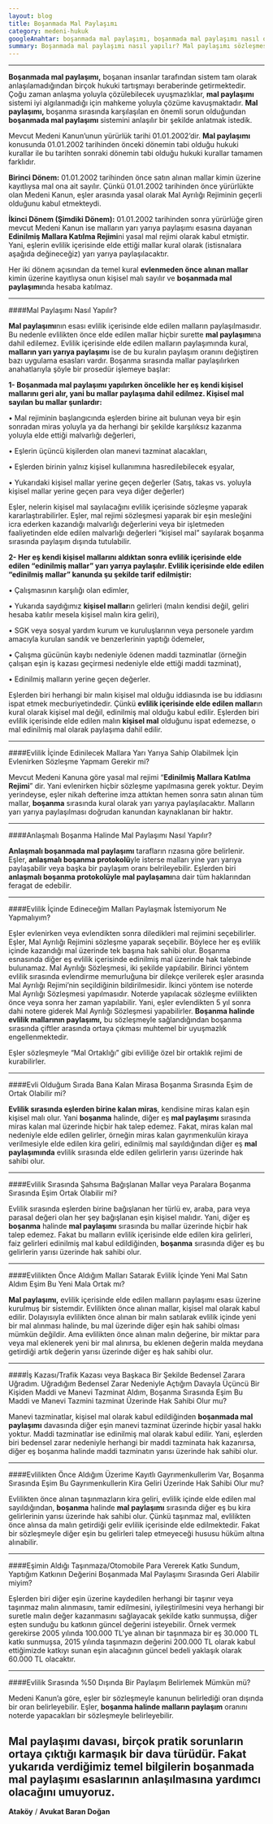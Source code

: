 ```yaml
---
layout: blog
title: Boşanmada Mal Paylaşımı
category: medeni-hukuk
googleAnahtar: boşanmada mal paylaşımı, boşanmada mal paylaşımı nasıl olur?  boşanma halinde evlilik mallarının paylaşımı, mal paylaşımı davası, medeni kanun boşanmada mal paylaşımı, boşanmada mal paylaşımı kanunu, edinilmiş mallara katılma rejimi, boşanma avukatı, Avukat Baran Doğan
summary: Boşanmada mal paylaşımı nasıl yapılır? Mal paylaşımı sözleşmesi mümkün mü? Anlaşmalı boşanmada mal paylaşımı nasıl yapılır? Evlenmeden önce alınan mallar ile evlilikten sonra alınan mallar eşler arasında ortak mıdır? Evlilik sırasında miras kalan veya bağışlanan mallar ortak mıdır? evlilikten önce alınan malların kira geliri eşler arasında paylaşıma dahil midir?
---
```


---
**Boşanmada mal paylaşımı,** boşanan insanlar tarafından sistem tam olarak anlaşılamadığından birçok hukuki tartışmayı beraberinde getirmektedir. Çoğu zaman anlaşma yoluyla çözülebilecek uyuşmazlıklar, **mal paylaşımı** sistemi iyi algılanmadığı için mahkeme yoluyla çözüme kavuşmaktadır. **Mal paylaşımı,** boşanma sırasında karşılaşılan en önemli sorun olduğundan **boşanmada mal paylaşımı** sistemini anlaşılır bir şekilde anlatmak istedik.

Mevcut Medeni Kanun’unun yürürlük tarihi 01.01.2002’dir. **Mal paylaşımı** konusunda 01.01.2002 tarihinden önceki dönemin tabi olduğu hukuki kurallar ile bu tarihten sonraki dönemin tabi olduğu hukuki kurallar tamamen farklıdır. 

**Birinci Dönem:** 01.01.2002 tarihinden önce satın alınan mallar kimin üzerine kayıtlıysa mal ona ait sayılır. Çünkü 01.01.2002 tarihinden önce yürürlükte olan Medeni Kanun, eşler arasında yasal olarak Mal Ayrılığı Rejiminin geçerli olduğunu kabul etmekteydi.

**İkinci Dönem (Şimdiki Dönem):** 01.01.2002 tarihinden sonra yürürlüğe giren mevcut Medeni Kanun ise malların yarı yarıya paylaşımı esasına dayanan **Edinilmiş Mallara Katılma Rejimi**ni yasal mal rejimi olarak kabul etmiştir. Yani, eşlerin evlilik içerisinde elde ettiği mallar kural olarak (istisnalara aşağıda değineceğiz) yarı yarıya paylaşılacaktır. 

Her iki dönem açısından da temel kural **evlenmeden önce alınan mallar** kimin üzerine kayıtlıysa onun kişisel malı sayılır ve **boşanmada mal paylaşımı**nda hesaba katılmaz.

---

####Mal Paylaşımı Nasıl Yapılır?

**Mal paylaşımı**nın esası evlilik içerisinde elde edilen malların paylaşılmasıdır. Bu nedenle evlilikten önce elde edilen mallar hiçbir surette **mal paylaşımı**na dahil edilemez. Evlilik içerisinde elde edilen malların paylaşımında kural, **malların yarı yarıya paylaşımı** ise de bu kuralın paylaşım oranını değiştiren bazı uygulama esasları vardır. Boşanma sırasında mallar paylaşılırken anahatlarıyla şöyle bir prosedür işlemeye başlar:

**1- Boşanmada mal paylaşımı yapılırken öncelikle her eş kendi kişisel mallarını geri alır, yani bu mallar paylaşıma dahil edilmez. Kişisel mal sayılan bu mallar şunlardır:**

•	Mal rejiminin başlangıcında eşlerden birine ait bulunan veya bir eşin sonradan miras yoluyla ya da herhangi bir şekilde karşılıksız kazanma yoluyla elde ettiği malvarlığı değerleri,

•	Eşlerin üçüncü kişilerden olan manevi tazminat alacakları,

•	Eşlerden birinin yalnız kişisel kullanımına hasredilebilecek eşyalar,

•	Yukarıdaki kişisel mallar yerine geçen değerler (Satış, takas vs. yoluyla kişisel mallar yerine geçen para veya diğer değerler)

Eşler, nelerin kişisel mal sayılacağını evlilik içerisinde sözleşme yaparak 	kararlaştırabilirler. Eşler, mal rejimi sözleşmesi yaparak bir eşin mesleğini icra ederken 	kazandığı malvarlığı değerlerini veya bir işletmeden faaliyetinden elde edilen malvarlığı 	değerleri “kişisel mal” sayılarak boşanma sırasında paylaşım dışında tutulabilir.	   

**2- Her eş kendi kişisel mallarını aldıktan sonra evlilik içerisinde elde edilen “edinilmiş mallar” yarı yarıya paylaşılır. Evlilik içerisinde elde edilen “edinilmiş mallar” kanunda şu şekilde tarif edilmiştir:**

•	Çalışmasının karşılığı olan edimler,

•	Yukarıda saydığımız **kişisel mallar**ın gelirleri (malın kendisi değil, geliri hesaba katılır mesela kişisel malın kira geliri),

•	SGK veya sosyal yardım kurum ve kuruluşlarının veya personele yardım amacıyla kurulan sandık ve benzerlerinin yaptığı ödemeler,

•	Çalışma gücünün kaybı nedeniyle ödenen maddi tazminatlar (örneğin çalışan eşin iş kazası geçirmesi nedeniyle elde ettiği maddi tazminat),

•	Edinilmiş malların yerine geçen değerler.

Eşlerden biri herhangi bir malın kişisel mal olduğu iddiasında ise bu iddiasını ispat etmek mecburiyetindedir. Çünkü **evlilik içerisinde elde edilen mallar**ın kural olarak kişisel mal değil, edinilmiş mal olduğu kabul edilir. Eşlerden biri evlilik içerisinde elde edilen malın **kişisel mal** olduğunu ispat edemezse, o mal edinilmiş mal olarak paylaşıma dahil edilir.

---

####Evlilik İçinde Edinilecek Mallara Yarı Yarıya Sahip Olabilmek İçin Evlenirken Sözleşme Yapmam Gerekir mi?

Mevcut Medeni Kanuna göre yasal mal rejimi “**Edinilmiş Mallara Katılma Rejimi**” dir. Yani evlenirken hiçbir sözleşme yapılmasına gerek yoktur. Deyim yerindeyse, eşler nikah defterine imza attıktan hemen sonra satın alınan tüm mallar, **boşanma** sırasında kural olarak yarı yarıya paylaşılacaktır.  Malların yarı yarıya paylaşılması doğrudan kanundan kaynaklanan bir haktır.

---

####Anlaşmalı Boşanma Halinde Mal Paylaşımı Nasıl Yapılır?

**Anlaşmalı boşanmada mal paylaşımı** tarafların rızasına göre belirlenir. Eşler, **anlaşmalı boşanma protokolü**yle isterse malları yine yarı yarıya paylaşabilir veya başka bir paylaşım oranı belrileyebilir. Eşlerden biri **anlaşmalı boşanma protokolüyle mal paylaşamı**na dair tüm haklarından feragat de edebilir.

---

####Evlilik İçinde Edineceğim Malları Paylaşmak İstemiyorum Ne Yapmalıyım?

Eşler evlenirken veya evlendikten sonra diledikleri mal rejimini seçebilirler. Eşler, Mal Ayrılığı Rejimini sözleşme yaparak seçebilir. Böylece her eş evlilik içinde kazandığı mal üzerinde tek başına hak sahibi olur. Boşanma esnasında diğer eş evlilik içerisinde edinilmiş mal üzerinde hak talebinde bulunamaz. Mal Ayrılığı Sözleşmesi, iki şekilde yapılabilir. Birinci yöntem evlilik sırasında evlendirme memurluğuna bir dilekçe verilerek eşler arasında Mal Ayrılığı Rejimi’nin seçildiğinin bildirilmesidir. İkinci yöntem ise noterde Mal Ayrılığı Sözleşmesi yapılmasıdır. Noterde yapılacak sözleşme evlilikten önce veya sonra her zaman yapılabilir. Yani, eşler evlendikten 5 yıl sonra dahi notere giderek Mal Ayrılığı Sözleşmesi yapabilirler. **Boşanma halinde evlilik mallarının paylaşımı,** bu sözleşmeyle sağlandığından boşanma sırasında çiftler arasında ortaya çıkması muhtemel bir uyuşmazlık engellenmektedir. 

Eşler sözleşmeyle “Mal Ortaklığı” gibi  evliliğe özel bir ortaklık rejimi de kurabilirler.

---

####Evli Olduğum Sırada Bana Kalan Mirasa Boşanma Sırasında Eşim de Ortak Olabilir mi?

**Evlilik sırasında eşlerden birine kalan miras**,  kendisine miras kalan eşin kişisel malı olur. Yani **boşanma** halinde, diğer eş **mal paylaşımı** sırasında miras kalan mal üzerinde hiçbir hak talep edemez. Fakat, miras kalan mal nedeniyle elde edilen gelirler, örneğin miras kalan gayrımenkulün kiraya verilmesiyle elde edilen kira geliri, edinilmiş mal sayıldığından diğer eş **mal paylaşımında** evlilik sırasında elde edilen gelirlerin yarısı üzerinde hak sahibi olur.

---

####Evlilik Sırasında Şahsıma Bağışlanan Mallar veya Paralara Boşanma Sırasında Eşim Ortak Olabilir mi?

Evlilik sırasında eşlerden birine bağışlanan her türlü ev, araba, para veya parasal değeri olan her şey  bağışlanan eşin kişisel malıdır. Yani, diğer eş **boşanma** halinde **mal paylaşımı** sırasında bu mallar üzerinde hiçbir hak talep edemez. Fakat bu malların evlilik içerisinde elde edilen kira gelirleri, faiz gelirleri edinilmiş mal kabul edildiğinden, **boşanma** sırasında diğer eş bu gelirlerin yarısı üzerinde hak sahibi olur.

---

####Evlilikten Önce Aldığım Malları Satarak Evlilik İçinde Yeni Mal Satın Aldım Eşim Bu Yeni Mala Ortak mı?

**Mal paylaşımı,** evlilik içerisinde elde edilen malların paylaşımı esası üzerine kurulmuş bir sistemdir. Evlilikten önce alınan mallar, kişisel mal olarak kabul edilir. Dolayısıyla evlilikten önce alınan bir malın satılarak evlilik içinde yeni bir mal alınması halinde, bu mal üzerinde diğer eşin hak sahibi olması mümkün değildir. Ama evlilikten önce alınan malın değerine, bir miktar para veya mal eklenerek yeni bir mal alınırsa, bu eklenen değerin malda meydana getirdiği artık değerin yarısı üzerinde diğer eş hak sahibi olur.

---

####İş Kazası/Trafik Kazası veya Başkaca Bir Şekilde Bedensel Zarara Uğradım. Uğradığım Bedensel Zarar Nedeniyle Açtığım Davayla Üçüncü Bir Kişiden Maddi ve Manevi Tazminat Aldım, Boşanma Sırasında Eşim Bu Maddi ve Manevi Tazmini tazminat Üzerinde Hak Sahibi Olur mu?

Manevi tazminatlar, kişisel mal olarak kabul edildiğinden **boşanmada mal paylaşımı** davasında diğer eşin manevi tazminat üzerinde hiçbir yasal hakkı yoktur. Maddi tazminatlar ise edinilmiş mal olarak kabul edilir. Yani, eşlerden biri bedensel zarar nedeniyle herhangi bir maddi tazminata hak kazanırsa, diğer eş boşanma halinde maddi tazminatın yarısı üzerinde hak sahibi olur.

---

####Evlilikten Önce Aldığım Üzerime Kayıtlı Gayrımenkullerim Var, Boşanma Sırasında Eşim Bu Gayrımenkullerin Kira Geliri Üzerinde Hak Sahibi Olur mu?


Evlilikten önce alınan taşınmazların kira geliri, evlilik içinde elde edilen mal sayıldığından, **boşanma** halinde **mal paylaşımı** sırasında diğer eş bu kira gelirlerinin yarısı üzerinde hak sahibi olur. Çünkü taşınmaz mal, evlilikten önce alınsa da malın getirdiği gelir evlilik içerisinde elde edilmektedir. Fakat bir sözleşmeyle diğer eşin bu gelirleri talep etmeyeceği hususu hüküm altına alınabilir.

---

####Eşimin Aldığı Taşınmaza/Otomobile Para Vererek Katkı Sundum, Yaptığım Katkının Değerini Boşanmada Mal Paylaşımı Sırasında Geri Alabilir miyim?

Eşlerden biri diğer eşin üzerine kaydedilen herhangi bir taşınır veya taşınmaz malın alınmasını, tamir edilmesini, iyileştirilmesini veya herhangi bir suretle malın değer kazanmasını sağlayacak şekilde katkı sunmuşsa, diğer eşten sunduğu bu katkının güncel değerini isteyebilir. Örnek vermek gerekirse 2005 yılında 100.000 TL'ye alınan bir taşınmaza bir eş 30.000 TL katkı sunmuşsa, 2015 yılında taşınmazın değerini 200.000 TL olarak kabul ettiğimizde katkıyı sunan eşin alacağının güncel bedeli yaklaşık olarak 60.000 TL olacaktır.

---

####Evlilik Sırasında %50 Dışında Bir Paylaşım Belirlemek Mümkün mü?

Medeni Kanun’a göre, eşler bir sözleşmeyle kanunun belirlediği oran dışında bir oran belirleyebilir. Eşler, **boşanma halinde malların paylaşım** oranını noterde yapacakları bir sözleşmeyle belirleyebilir.

**Mal paylaşımı davası,** birçok pratik sorunların ortaya çıktığı karmaşık bir dava türüdür. Fakat yukarıda verdiğimiz temel bilgilerin **boşanmada mal paylaşımı** esaslarının anlaşılmasına yardımcı olacağını umuyoruz.
---

**Ataköy** / **Avukat Baran Doğan**
